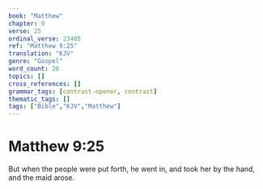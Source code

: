 ```yaml
---
book: "Matthew"
chapter: 9
verse: 25
ordinal_verse: 23405
ref: "Matthew 9:25"
translation: "KJV"
genre: "Gospel"
word_count: 20
topics: []
cross_references: []
grammar_tags: [contrast-opener, contrast]
thematic_tags: []
tags: ["Bible","KJV","Matthew"]
---
```


# Matthew 9:25

But when the people were put forth, he went in, and took her by the hand, and the maid arose.

